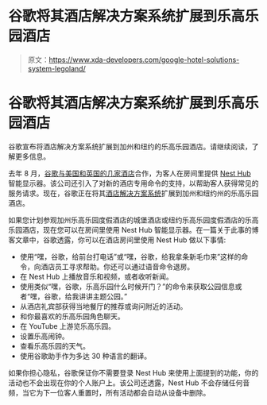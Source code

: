 # 谷歌将其酒店解决方案系统扩展到乐高乐园酒店

> 原文：<https://www.xda-developers.com/google-hotel-solutions-system-legoland/>

# 谷歌将其酒店解决方案系统扩展到乐高乐园酒店

谷歌宣布将酒店解决方案系统扩展到加州和纽约的乐高乐园酒店。请继续阅读，了解更多信息。

去年 8 月，[谷歌与美国和英国的几家酒店](https://blog.google/products/assistant/hands-free-hotel-stays-google/)合作，为客人在房间里提供 [Nest Hub](https://www.xda-developers.com/google-nest-hub-app-launcher-test/) 智能显示器。该公司还引入了对新的酒店专用命令的支持，以帮助客人获得常见的服务请求。现在，谷歌正在将其[酒店解决方案系统](https://assistant.google.com/hospitality/)扩展到加州和纽约州的乐高乐园酒店。

如果您计划参观加州乐高乐园度假酒店的城堡酒店或纽约乐高乐园度假酒店的乐高乐园酒店，现在您可以在房间里使用 Nest Hub 智能显示器。在一篇关于此事的博客文章中，谷歌透露，你可以在酒店房间里使用 Nest Hub 做以下事情:

*   使用“嘿，谷歌，给前台打电话”或“嘿，谷歌，给我拿条新毛巾来”这样的命令，向酒店员工寻求帮助。你还可以通过语音命令退房。
*   在 Nest Hub 上播放音乐和视频，或者收听新闻。
*   使用类似“嘿，谷歌，乐高乐园什么时候开门？”的命令来获取公园信息或者“嘿，谷歌，给我讲讲主题公园。”
*   从酒店礼宾部获得当地餐厅的推荐或询问附近的活动。
*   和你最喜欢的乐高乐园角色聊天。
*   在 YouTube 上游览乐高乐园。
*   设置乐高闹钟。
*   查看乐高乐园的天气。
*   使用谷歌助手作为多达 30 种语言的翻译。

如果你担心隐私，谷歌保证你不需要登录 Nest Hub 来使用上面提到的功能，你的活动也不会出现在你的个人账户上。该公司还透露，Nest Hub 不会存储任何音频，当它为下一位客人重置时，所有活动都会自动从设备中删除。